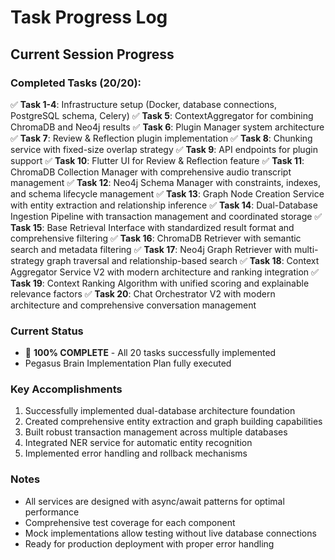 # Task Progress Log

## Current Session Progress

### Completed Tasks (20/20):
✅ **Task 1-4**: Infrastructure setup (Docker, database connections, PostgreSQL schema, Celery)
✅ **Task 5**: ContextAggregator for combining ChromaDB and Neo4j results
✅ **Task 6**: Plugin Manager system architecture
✅ **Task 7**: Review & Reflection plugin implementation
✅ **Task 8**: Chunking service with fixed-size overlap strategy
✅ **Task 9**: API endpoints for plugin support
✅ **Task 10**: Flutter UI for Review & Reflection feature
✅ **Task 11**: ChromaDB Collection Manager with comprehensive audio transcript management
✅ **Task 12**: Neo4j Schema Manager with constraints, indexes, and schema lifecycle management
✅ **Task 13**: Graph Node Creation Service with entity extraction and relationship inference
✅ **Task 14**: Dual-Database Ingestion Pipeline with transaction management and coordinated storage
✅ **Task 15**: Base Retrieval Interface with standardized result format and comprehensive filtering
✅ **Task 16**: ChromaDB Retriever with semantic search and metadata filtering
✅ **Task 17**: Neo4j Graph Retriever with multi-strategy graph traversal and relationship-based search
✅ **Task 18**: Context Aggregator Service V2 with modern architecture and ranking integration
✅ **Task 19**: Context Ranking Algorithm with unified scoring and explainable relevance factors
✅ **Task 20**: Chat Orchestrator V2 with modern architecture and comprehensive conversation management

### Current Status
- 🎉 **100% COMPLETE** - All 20 tasks successfully implemented
- Pegasus Brain Implementation Plan fully executed

### Key Accomplishments
1. Successfully implemented dual-database architecture foundation
2. Created comprehensive entity extraction and graph building capabilities
3. Built robust transaction management across multiple databases
4. Integrated NER service for automatic entity recognition
5. Implemented error handling and rollback mechanisms

### Notes
- All services are designed with async/await patterns for optimal performance
- Comprehensive test coverage for each component
- Mock implementations allow testing without live database connections
- Ready for production deployment with proper error handling